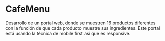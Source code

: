 # CafeMenu
Desarrollo de un portal web, donde se muestren 16 productos diferentes con la función de que cada producto muestre sus ingredientes. Este portal está usando la técnica de mobile first asi que es responsive.
